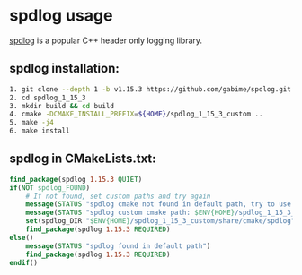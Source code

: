 # spdlog usage

[spdlog](https://github.com/gabime/spdlog) is a popular C++ header only logging library.

## spdlog installation:
```bash
1. git clone --depth 1 -b v1.15.3 https://github.com/gabime/spdlog.git spdlog_1_15_3
2. cd spdlog_1_15_3
3. mkdir build && cd build
4. cmake -DCMAKE_INSTALL_PREFIX=${HOME}/spdlog_1_15_3_custom ..
5. make -j4
6. make install
```
## spdlog in CMakeLists.txt:
```cmake
find_package(spdlog 1.15.3 QUIET)
if(NOT spdlog_FOUND)
    # If not found, set custom paths and try again
    message(STATUS "spdlog cmake not found in default path, try to use custom spdlog cmake path")
    message(STATUS "spdlog custom cmake path: $ENV{HOME}/spdlog_1_15_3_custom/share/cmake/spdlog")
    set(spdlog_DIR "$ENV{HOME}/spdlog_1_15_3_custom/share/cmake/spdlog")
    find_package(spdlog 1.15.3 REQUIRED)
else()
    message(STATUS "spdlog found in default path")
    find_package(spdlog 1.15.3 REQUIRED)
endif()

```